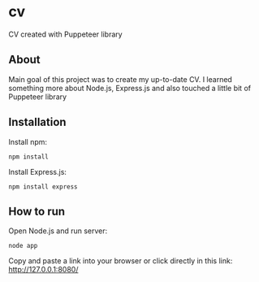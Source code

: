 # cv
CV created with Puppeteer library

## About
Main goal of this project was to create my up-to-date CV. I learned something more about Node.js, Express.js and also touched a little bit of Puppeteer library

## Installation
Install npm:
```
npm install
```
Install Express.js:
```
npm install express
```

## How to run
Open Node.js and run server:
```
node app
```
Copy and paste a link into your browser or click directly in this link: http://127.0.0.1:8080/
